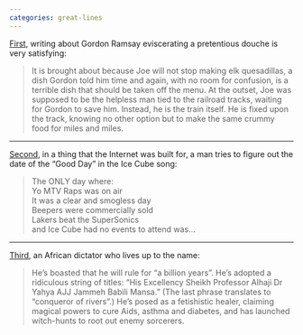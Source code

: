 ```yaml
---
categories: great-lines
---
```


[First](https://www.sbnation.com/2014/9/29/6850763/gordon-ramsay-kitchen-nightmares-mill-street-bistro-joe-nagy), writing about Gordon Ramsay eviscerating a pretentious douche is very satisfying:

> It is brought about because Joe will not stop making elk quesadillas, a dish Gordon told him time and again, with no room for confusion, is a terrible dish that should be taken off the menu. At the outset, Joe was supposed to be the helpless man tied to the railroad tracks, waiting for Gordon to save him. Instead, he is the train itself. He is fixed upon the track, knowing no other option but to make the same crummy food for miles and miles.

***
[Second](https://murkavenue.tumblr.com/post/16553509655/i-found-ice-cubes-good-day), in a thing that the Internet was built for, a man tries to figure out the date of the “Good Day” in the Ice Cube song:

> The ONLY day where:  
> Yo MTV Raps was on air  
> It was a clear and smogless day  
> Beepers were commercially sold  
> Lakers beat the SuperSonics  
> and Ice Cube had no events to attend was…

***
[Third](https://www.theguardian.com/world/2015/jul/21/how-former-us-army-officer-launched-disastrous-coup-the-gambia), an African dictator who lives up to the name:

> He’s boasted that he will rule for “a billion years”. He’s adopted a ridiculous string of titles: “His Excellency Sheikh Professor Alhaji Dr Yahya AJJ Jammeh Babili Mansa.” (The last phrase translates to “conqueror of rivers”.) He’s posed as a fetishistic healer, claiming magical powers to cure Aids, asthma and diabetes, and has launched witch-hunts to root out enemy sorcerers.